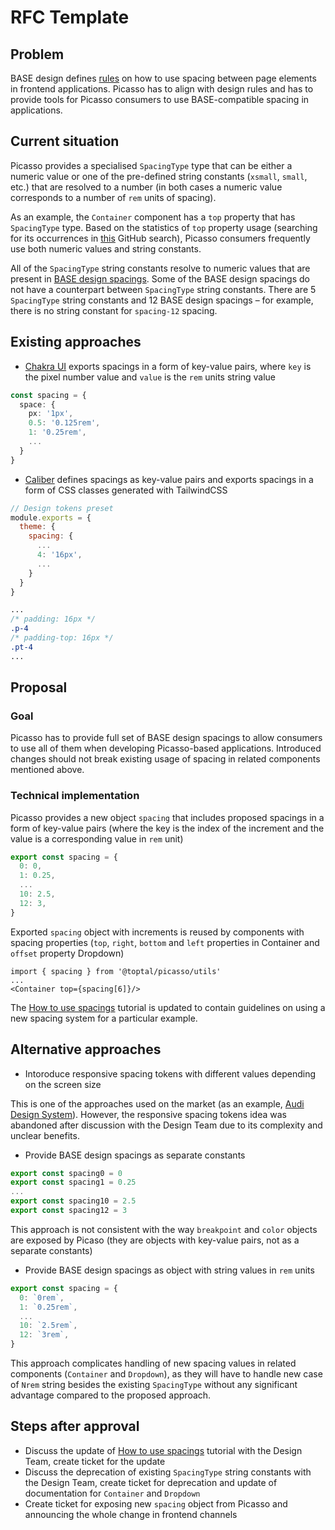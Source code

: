 # RFC Template

## Problem

BASE design defines [rules](https://toptal-core.atlassian.net/wiki/spaces/Base/pages/3217031216/Spacing) on how to use spacing between page elements in frontend applications. Picasso has to align with design rules and has to provide tools for Picasso consumers to use BASE-compatible spacing in applications.

## Current situation

Picasso provides a specialised `SpacingType` type that can be either a numeric value or one of the pre-defined string constants (`xsmall`, `small`, etc.) that are resolved to a number (in both cases a numeric value corresponds to a number of `rem` units of spacing).

As an example, the `Container` component has a `top` property that has `SpacingType` type. Based on the statistics of `top` property usage (searching for its occurrences in [this](https://github.com/search?q=org%3Atoptal+%22+top%3D%7B%22&type=code&p=1) GitHub search), Picasso consumers frequently use both numeric values and string constants.

All of the `SpacingType` string constants resolve to numeric values that are present in [BASE design spacings](https://toptal-core.atlassian.net/wiki/spaces/Base/pages/3217031216/Spacing#Base-Increment). Some of the BASE design spacings do not have a counterpart between `SpacingType` string constants. There are 5 `SpacingType` string constants and 12 BASE design spacings – for example, there is no string constant for `spacing-12` spacing. 

## Existing approaches

- [Chakra UI](https://chakra-ui.com/docs/styled-system/theme#spacing) exports spacings in a form of key-value pairs, where `key` is the pixel number value and `value` is the `rem` units string value

```ts
const spacing = {
  space: {
    px: '1px',
    0.5: '0.125rem',
    1: '0.25rem',
    ...
  }
}
```

- [Caliber](https://github.com/toptal/caliber/blob/9a0b91110f1c82e07d30f684bb42b49e0e34f918/tailwind.preset.design-tokens.js#L2) defines spacings as key-value pairs and exports spacings in a form of CSS classes generated with TailwindCSS

```js
// Design tokens preset
module.exports = {
  theme: {
    spacing: {
      ...
      4: '16px',
      ...
    }
  }
}
```

```css
...
/* padding: 16px */
.p-4
/* padding-top: 16px */
.pt-4
...
```

## Proposal

### Goal

Picasso has to provide full set of BASE design spacings to allow consumers to use all of them when developing Picasso-based applications. Introduced changes should not break existing usage of spacing in related components mentioned above.

### Technical implementation

Picasso provides a new object `spacing` that includes proposed spacings in a form of key-value pairs (where the key is the index of the increment and the value is a corresponding value in `rem` unit)

```ts
export const spacing = {
  0: 0,
  1: 0.25,
  ...
  10: 2.5,
  12: 3,
}
```

Exported `spacing` object with increments is reused by components with spacing properties (`top`, `right`, `bottom` and `left` properties in Container and `offset` property Dropdown)

```tsx
import { spacing } from '@toptal/picasso/utils'
...
<Container top={spacing[6]}/>
```

The [How to use spacings](https://picasso.toptal.net/?path=/story/tutorials-how-to-use-spacings--how-to-use-spacings) tutorial is updated to contain guidelines on using a new spacing system for a particular example.

## Alternative approaches


- Intoroduce responsive spacing tokens with different values depending on the screen size

This is one of the approaches used on the market (as an example, [Audi Design System](https://react.ui.audi/?path=/docs/brand-identity-design-tokens--page#layout-system)). However, the responsive spacing tokens idea was abandoned after discussion with the Design Team due to its complexity and unclear benefits.

- Provide BASE design spacings as separate constants

```ts
export const spacing0 = 0
export const spacing1 = 0.25
...
export const spacing10 = 2.5
export const spacing12 = 3
```

This approach is not consistent with the way `breakpoint` and `color` objects are exposed by Picaso (they are objects with key-value pairs, not as a separate constants)

- Provide BASE design spacings as object with string values in `rem` units

```ts
export const spacing = {
  0: `0rem`,
  1: `0.25rem`,
  ...
  10: `2.5rem`,
  12: `3rem`,
}
```

This approach complicates handling of new spacing values in related components (`Container` and `Dropdown`), as they will have to handle new case of `Nrem` string besides the existing `SpacingType` without any significant advantage compared to the proposed approach.

## Steps after approval

- Discuss the update of [How to use spacings](https://picasso.toptal.net/?path=/story/tutorials-how-to-use-spacings--how-to-use-spacings) tutorial with the Design Team, create ticket for the update
- Discuss the deprecation of existing `SpacingType` string constants with the Design Team, create ticket for deprecation and update of documentation for `Container` and `Dropdown`
- Create ticket for exposing new `spacing` object from Picasso and announcing the whole change in frontend channels
